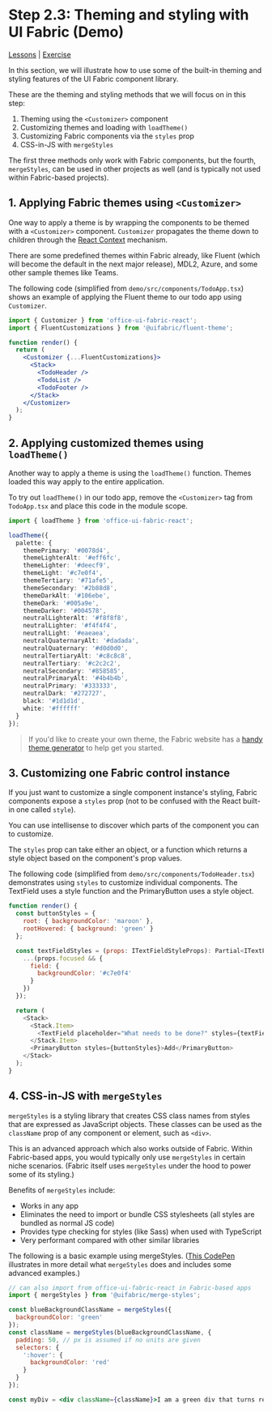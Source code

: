 # Step 2.3: Theming and styling with UI Fabric (Demo)

[Lessons](../../) | [Exercise](../exercise/)

In this section, we will illustrate how to use some of the built-in theming and styling features of the UI Fabric component library.

These are the theming and styling methods that we will focus on in this step:

1. Theming using the `<Customizer>` component
2. Customizing themes and loading with `loadTheme()`
3. Customizing Fabric components via the `styles` prop
4. CSS-in-JS with `mergeStyles`

The first three methods only work with Fabric components, but the fourth, `mergeStyles`, can be used in other projects as well (and is typically not used within Fabric-based projects).

## 1. Applying Fabric themes using `<Customizer>`

One way to apply a theme is by wrapping the components to be themed with a `<Customizer>` component. `Customizer` propagates the theme down to children through the [React Context](https://reactjs.org/docs/context.html) mechanism.

There are some predefined themes within Fabric already, like Fluent (which will become the default in the next major release), MDL2, Azure, and some other sample themes like Teams.

The following code (simplified from `demo/src/components/TodoApp.tsx`) shows an example of applying the Fluent theme to our todo app using `Customizer`.

```jsx
import { Customizer } from 'office-ui-fabric-react';
import { FluentCustomizations } from '@uifabric/fluent-theme';

function render() {
  return (
    <Customizer {...FluentCustomizations}>
      <Stack>
        <TodoHeader />
        <TodoList />
        <TodoFooter />
      </Stack>
    </Customizer>
  );
}
```

## 2. Applying customized themes using `loadTheme()`

Another way to apply a theme is using the `loadTheme()` function. Themes loaded this way apply to the entire application.

To try out `loadTheme()` in our todo app, remove the `<Customizer>` tag from `TodoApp.tsx` and place this code in the module scope.

```ts
import { loadTheme } from 'office-ui-fabric-react';

loadTheme({
  palette: {
    themePrimary: '#0078d4',
    themeLighterAlt: '#eff6fc',
    themeLighter: '#deecf9',
    themeLight: '#c7e0f4',
    themeTertiary: '#71afe5',
    themeSecondary: '#2b88d8',
    themeDarkAlt: '#106ebe',
    themeDark: '#005a9e',
    themeDarker: '#004578',
    neutralLighterAlt: '#f8f8f8',
    neutralLighter: '#f4f4f4',
    neutralLight: '#eaeaea',
    neutralQuaternaryAlt: '#dadada',
    neutralQuaternary: '#d0d0d0',
    neutralTertiaryAlt: '#c8c8c8',
    neutralTertiary: '#c2c2c2',
    neutralSecondary: '#858585',
    neutralPrimaryAlt: '#4b4b4b',
    neutralPrimary: '#333333',
    neutralDark: '#272727',
    black: '#1d1d1d',
    white: '#ffffff'
  }
});
```

> If you'd like to create your own theme, the Fabric website has a [handy theme generator](https://developer.microsoft.com/en-us/fabric#/styles/themegenerator) to help get you started.

## 3. Customizing one Fabric control instance

If you just want to customize a single component instance's styling, Fabric components expose a `styles` prop (not to be confused with the React built-in one called `style`).

You can use intellisense to discover which parts of the component you can to customize.

The `styles` prop can take either an object, or a function which returns a style object based on the component's prop values.

The following code (simplified from `demo/src/components/TodoHeader.tsx`) demonstrates using `styles` to customize individual components. The TextField uses a style function and the PrimaryButton uses a style object.

```js
function render() {
  const buttonStyles = {
    root: { backgroundColor: 'maroon' },
    rootHovered: { background: 'green' }
  };

  const textFieldStyles = (props: ITextFieldStyleProps): Partial<ITextFieldStyles> => ({
    ...(props.focused && {
      field: {
        backgroundColor: '#c7e0f4'
      }
    })
  });

  return (
    <Stack>
      <Stack.Item>
        <TextField placeholder="What needs to be done?" styles={textFieldStyles} />
      </Stack.Item>
      <PrimaryButton styles={buttonStyles}>Add</PrimaryButton>
    </Stack>
  );
}
```

## 4. CSS-in-JS with `mergeStyles`

`mergeStyles` is a styling library that creates CSS class names from styles that are expressed as JavaScript objects. These classes can be used as the `className` prop of any component or element, such as `<div>`.

This is an advanced approach which also works outside of Fabric. Within Fabric-based apps, you would typically only use `mergeStyles` in certain niche scenarios. (Fabric itself uses `mergeStyles` under the hood to power some of its styling.)

Benefits of `mergeStyles` include:

- Works in any app
- Eliminates the need to import or bundle CSS stylesheets (all styles are bundled as normal JS code)
- Provides type checking for styles (like Sass) when used with TypeScript
- Very performant compared with other similar libraries

The following is a basic example using mergeStyles. ([This CodePen](https://codepen.io/dzearing/pen/jGdgrE?editors=1011) illustrates in more detail what `mergeStyles` does and includes some advanced examples.)

```jsx
// can also import from office-ui-fabric-react in Fabric-based apps
import { mergeStyles } from '@uifabric/merge-styles';

const blueBackgroundClassName = mergeStyles({
  backgroundColor: 'green'
});
const className = mergeStyles(blueBackgroundClassName, {
  padding: 50, // px is assumed if no units are given
  selectors: {
    ':hover': {
      backgroundColor: 'red'
    }
  }
});

const myDiv = <div className={className}>I am a green div that turns red on hover!</div>;
```
